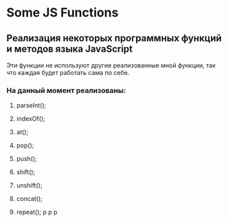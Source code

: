 # Some JS Functions

## Реализация некоторых программных функций и методов языка JavaScript

Эти функции не используют другие реализованные мной функции, так что каждая будет работать сама по себе.

### На данный момент реализованы:

  1. parseInt();

  2. indexOf();

  3. at();

  4. pop();

  5. push();

  6. shift();

  7. unshift();

  8. concat();

  9. repeat();
р
р
р
